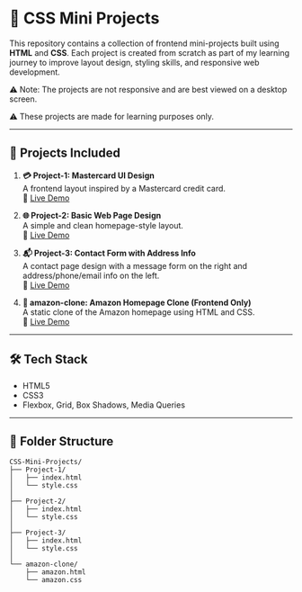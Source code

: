 # 🎨 CSS Mini Projects

This repository contains a collection of frontend mini-projects built using **HTML** and **CSS**. Each project is created from scratch as part of my learning journey to improve layout design, styling skills, and responsive web development.

⚠️ Note: The projects are not responsive and are best viewed on a desktop screen.

⚠️ These projects are made for learning purposes only.

---

## 📁 Projects Included

1. **💳 Project-1: Mastercard UI Design**  
   A frontend layout inspired by a Mastercard credit card.  
   🔗 [Live Demo](https://thecode-hunter.github.io/CSS-Mini-Projects/Project-1/)

2. **🌐 Project-2: Basic Web Page Design**  
   A simple and clean homepage-style layout.  
   🔗 [Live Demo](https://thecode-hunter.github.io/CSS-Mini-Projects/Project-2/)

3. **📬 Project-3: Contact Form with Address Info**  
   A contact page design with a message form on the right and address/phone/email info on the left.  
   🔗 [Live Demo](https://thecode-hunter.github.io/CSS-Mini-Projects/Project-3/)

4. **🛒 amazon-clone: Amazon Homepage Clone (Frontend Only)**  
   A static clone of the Amazon homepage using HTML and CSS.  
   🔗 [Live Demo](https://thecode-hunter.github.io/CSS-Mini-Projects/amazon-clone/amazon.html)

---

## 🛠️ Tech Stack

- HTML5
- CSS3
- Flexbox, Grid, Box Shadows, Media Queries

---

## 📂 Folder Structure

```plaintext
CSS-Mini-Projects/
├── Project-1/
│   ├── index.html
│   └── style.css
│
├── Project-2/
│   ├── index.html
│   └── style.css
│
├── Project-3/
│   ├── index.html
│   └── style.css
│
└── amazon-clone/
    ├── amazon.html
    └── amazon.css
